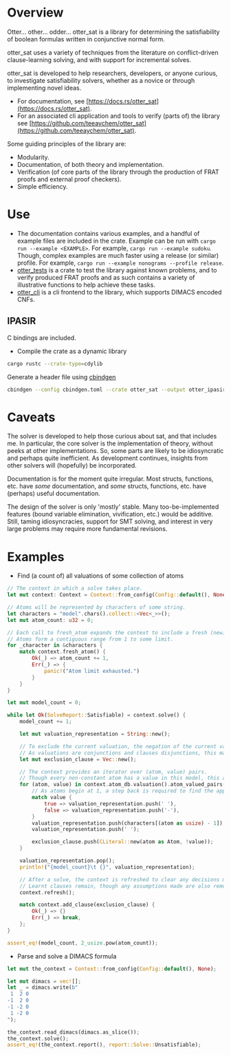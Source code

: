 # Overview

Otter… other… odder… otter_sat is a library for determining the satisfiability of boolean formulas written in conjunctive normal form.

otter_sat uses a variety of techniques from the literature on conflict-driven clause-learning solving, and with support for incremental solves.

otter_sat is developed to help researchers, developers, or anyone curious, to investigate satisfiability solvers, whether as a novice or through implementing novel ideas.

- For documentation, see [https://docs.rs/otter_sat](https://docs.rs/otter_sat).
- For an associated cli application and tools to verify (parts of) the library see [https://github.com/teeaychem/otter_sat](https://github.com/teeaychem/otter_sat).

Some guiding principles of the library are:
- Modularity.
- Documentation, of both theory and implementation.
- Verification (of core parts of the library through the production of FRAT proofs and external proof checkers).
- Simple efficiency.

# Use

- The documentation contains various examples, and a handful of example files are included in the crate.
  Example can be run with `cargo run --example <EXAMPLE>`.
  For example, `cargo run --example sudoku`.
  Though, complex examples are much faster using a release (or similar) profile.
  For example, `cargo run --example nonograms --profile release`.
- [otter_tests](https://github.com/teeaychem/otter_sat/tree/main/otter_tests) is a crate to test the library against known problems, and to verify produced FRAT proofs and as such contains a variety of illustrative functions to help achieve these tasks.
- [otter_cli](https://github.com/teeaychem/otter_sat/tree/main/otter_cli) is a cli frontend to the library, which supports DIMACS encoded CNFs.

## IPASIR

C bindings are included.

- Compile the crate as a dynamic library

```sh
cargo rustc --crate-type=cdylib
```

Generate a header file using [cbindgen](https://github.com/mozilla/cbindgen)

```sh
cbindgen --config cbindgen.toml --crate otter_sat --output otter_ipasir.h
```

# Caveats

The solver is developed to help those curious about sat, and that includes me.
In particular, the core solver is the implementation of theory, without peeks at other implementations.
So, some parts are likely to be idiosyncratic and perhaps quite inefficient.
As development continues, insights from other solvers will (hopefully) be incorporated.

Documentation is for the moment quite irregular.
Most structs, functions, etc. have *some* documentation, and *some* structs, functions, etc. have (perhaps) useful documentation.

The design of the solver is only 'mostly' stable.
Many too-be-implemented features (bound variable elimination, vivification, etc.) would be additive.
Still, taming idiosyncracies, support for SMT solving, and interest in very large problems may require more fundamental revisions.

# Examples

- Find (a count of) all valuations of some collection of atoms

``` rust
// The context in which a solve takes place.
let mut context: Context = Context::from_config(Config::default(), None);

// Atoms will be represented by characters of some string.
let characters = "model".chars().collect::<Vec<_>>();
let mut atom_count: u32 = 0;

// Each call to fresh_atom expands the context to include a fresh (new) atom.
// Atoms form a contiguous range from 1 to some limit.
for _character in &characters {
    match context.fresh_atom() {
        Ok(_) => atom_count += 1,
        Err(_) => {
            panic!("Atom limit exhausted.")
        }
    }
}

let mut model_count = 0;

while let Ok(SolveReport::Satisfiable) = context.solve() {
    model_count += 1;

    let mut valuation_representation = String::new();

    // To exclude the current valuation, the negation of the current valuation is added as a clause.
    // As valuations are conjunctions and clauses disjunctions, this may be done by negating each literal.
    let mut exclusion_clause = Vec::new();

    // The context provides an iterator over (atom, value) pairs.
    // Though every non-constant atom has a value in this model, this avoids handling the no value option.
    for (atom, value) in context.atom_db.valuation().atom_valued_pairs() {
        // As atoms begin at 1, a step back is required to find the appropriate character.
        match value {
            true => valuation_representation.push(' '),
            false => valuation_representation.push('-'),
        }
        valuation_representation.push(characters[(atom as usize) - 1]);
        valuation_representation.push(' ');

        exclusion_clause.push(CLiteral::new(atom as Atom, !value));
    }

    valuation_representation.pop();
    println!("{model_count}\t {}", valuation_representation);

    // After a solve, the context is refreshed to clear any decisions made.
    // Learnt clauses remain, though any assumptions made are also removed.
    context.refresh();

    match context.add_clause(exclusion_clause) {
        Ok(_) => {}
        Err(_) => break,
    };
}

assert_eq!(model_count, 2_usize.pow(atom_count));
```

- Parse and solve a DIMACS formula

``` rust
let mut the_context = Context::from_config(Config::default(), None);

let mut dimacs = vec![];
let _ = dimacs.write(b"
 1  2 0
-1  2 0
-1 -2 0
 1 -2 0
");

the_context.read_dimacs(dimacs.as_slice());
the_context.solve();
assert_eq!(the_context.report(), report::Solve::Unsatisfiable);
```
